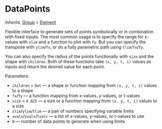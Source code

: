 # DataPoints

*Inherits*: [Group](/docs/group) > [Element](/docs/element)

Flexible interface to generate sets of points symbolically or in combination with fixed inputs. The most common usage is to specify the range for x-values with `xlim` and a function to plot with `fy`. But you can specify the transpose with `ylim`/`fx`, or do a fully parametric path using `tlim`/`fx`/`fy`.

You can also specify the radius of the points functionally with `size` and the shape with `children`. Both of these functions take `(x, y, t, i)` values as inputs and return the desired value for each point.

Parameters:
- `children` = `Dot` — a shape or function mapping from `(x, y, t, i)` values to a shape
- `fx`/`fy` — a function mapping from x-values, y-values, or t-values
- `size` = `0.025` — a size or a function mapping from `(x, y, t, i)` values to a size
- `xlim`/`ylim`/`tlim` — a pair of numbers specifying variable limits
- `xvals`/`yvals`/`tvals` — a list of x-values, y-values, or t-values to use
- `N` — number of data points to generate when using limits
